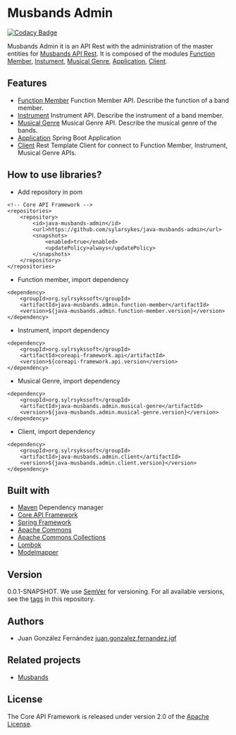 # Musbands Admin

[![Codacy Badge](https://api.codacy.com/project/badge/Grade/d2874b795fea4cfba2f7df1e13621ab2)](https://www.codacy.com/app/juan.gonzalez.fernandez.jgf/java-musbands-admin?utm_source=github.com&amp;utm_medium=referral&amp;utm_content=sylarsykes/java-musbands-admin&amp;utm_campaign=Badge_Grade)

Musbands Admin it is an API Rest with the administration of the master entities for [Musbands API Rest](https://github.com/sylarsykes/java-musbands). It is composed of the modules [Function Member](https://github.com/sylarsykes/java-musbands-admin/tree/master/java-musbands-admin.function-member), [Instument](https://github.com/sylarsykes/java-musbands-admin/tree/master/java-musbands-admin.instrument), [Musical Genre](https://github.com/sylarsykes/java-musbands-admin/tree/master/java-musbands-admin.musical-genre), [Application](https://github.com/sylarsykes/java-musbands-admin/tree/master/java-musbands-admin.application), [Client](https://github.com/sylarsykes/java-musbands-admin/tree/master/java-musbands-admin.client).


## Features
*  [Function Member](https://github.com/sylarsykes/java-musbands-admin/tree/master/java-musbands-admin.function-member) Function Member API. Describe the function of a band member.
*  [Instrument](https://github.com/sylarsykes/java-musbands-admin/tree/master/java-musbands-admin.instrument) Instrument API. Describe the instrument of a band member.
*  [Musical Genre](https://github.com/sylarsykes/java-musbands-admin/tree/master/java-musbands-admin.musical-genre) Musical Genre API. Describe the musical genre of the bands.
*  [Application](https://github.com/sylarsykes/java-musbands-admin/tree/master/java-musbands-admin.application) Spring Boot Application
*  [Client](https://github.com/sylarsykes/java-musbands-admin/tree/master/java-musbands-admin.client) Rest Template Client for connect to Function Member, Instrument, Musical Genre APIs.

## How to use libraries?

*  Add repository in pom

```
<!-- Core API Framework -->
<repositories>
	<repository>
		<id>java-musbands-admin</id>
		<url>https://github.com/sylarsykes/java-musbands-admin</url>
		<snapshots>
			<enabled>true</enabled>
			<updatePolicy>always</updatePolicy>
		</snapshots>
	</repository>
</repositories>
```

*  Function member, import dependency

```
<dependency>
	<groupId>org.sylrsykssoft</groupId>
	<artifactId>java-musbands.admin.function-member</artifactId>
	<version>${java-musbands.admin.function-member.version}</version>
</dependency>
```

*  Instrument, import dependency

```
<dependency>	
	<groupId>org.sylrsykssoft</groupId>
	<artifactId>coreapi-framework.api</artifactId>
	<version>${coreapi-framework.api.version</version>
</dependency>
```

*  Musical Genre, import dependency

```
<dependency>
	<groupId>org.sylrsykssoft</groupId>
	<artifactId>java-musbands.admin.musical-genre</artifactId>
	<version>${java-musbands.admin.musical-genre.version}</version>
</dependency>
```

*  Client, import dependency

```
<dependency>
	<groupId>org.sylrsykssoft</groupId>
	<artifactId>java-musbands.admin.client</artifactId>
	<version>${java-musbands.admin.client.version}</version>
</dependency>
```


## Built with

*  [Maven](https://mvnrepository.com/) Dependency manager
*  [Core API Framework](https://github.com/sylarsykes/coreapi-framework)
*  [Spring Framework](https://github.com/spring-projects/spring-framework)
*  [Apache Commons](https://github.com/apache/commons-lang)
*  [Apache Commons Collections](https://github.com/apache/commons-collections/)
*  [Lombok](https://projectlombok.org/)
*  [Modelmapper](http://modelmapper.org/getting-started/)


## Version

0.0.1-SNAPSHOT. We use [SemVer](https://semver.org/) for versioning. For all available versions, see the [tags](https://github.com/sylarsykes/coreapi-framework/tags) in this repository.


## Authors

*  Juan González Fernández [juan.gonzalez.fernandez.jgf](https://github.com/sylarsykes)


## Related projects

-  [Musbands](https://github.com/sylarsykes/java-musbands)


## License

The Core API Framework is released under version 2.0 of the [Apache License](https://www.apache.org/licenses/LICENSE-2.0).
